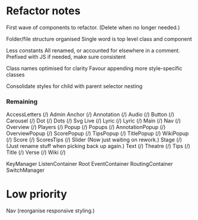 # Refactor notes
First wave of components to refactor.
(Delete when no longer needed.)

Folder/file structure organised
    Single word is top level class and component

Less constants
    All renamed, or accounted for elsewhere in a comment.
    Prefixed with JS if needed, make sure consistent

Class names optimised for clarity
    Favour appending more style-specific classes

Consolidate styles for child with parent selector nesting

### Remaining

AccessLetters (/)
Admin
Anchor (/)
Annotation (/)
Audio (/)
Button (/)
Carousel (/)
Dot (/)
Dots (/)
Svg
Live (/)
Lyric (/)
Lyric (/)
Main (/)
Nav (/)
Overview (/)
Players (/)
Popup (/)
Popups (/)
    AnnotationPopup (/)
    OverviewPopup (/)
    ScorePopup (/)
    TipsPopup (/)
    TitlePopup (/)
    WikiPopup (/)
Score (/)
ScoresTips (/)
Slider (Now just waiting on rework.)
Stage (/) (Just rename stuff when picking back up again.)
Text (/)
Theatre (/)
Tips (/)
Title (/)
Verse (/)
Wiki (/)

KeyManager
ListenContainer
Root
EventContainer
RoutingContainer
SwitchManager

# Low priority
Nav (reorganise responsive styling.)